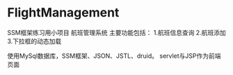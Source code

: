 # FlightManagement
SSM框架练习用小项目
航班管理系统
主要功能包括：
  1.航班信息查询
  2.航班添加
  3.下拉框的动态加载

使用MySql数据库，SSM框架、JSON、JSTL、druid。
servlet与JSP作为前端页面
